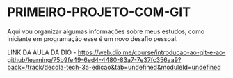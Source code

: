 # PRIMEIRO-PROJETO-COM-GIT
Aqui vou organizar algumas informações sobre meus estudos, como iniciante em programação esse é um novo desafio pessoal.

LINK DA AULA DA DIO - https://web.dio.me/course/introducao-ao-git-e-ao-github/learning/75b9fe49-6ed4-4480-83a7-7e37fc356aa9?back=/track/decola-tech-3a-edicao&tab=undefined&moduleId=undefined

